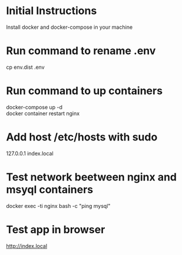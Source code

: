 # Initial Instructions
Install docker and docker-compose in your machine

# Run command to rename .env
cp env.dist .env

# Run command to up containers
docker-compose up -d <br />
docker container restart nginx

# Add host /etc/hosts with sudo
127.0.0.1 index.local

# Test network beetween nginx and msyql containers
docker exec -ti nginx bash -c "ping mysql"

# Test app in browser
http://index.local
